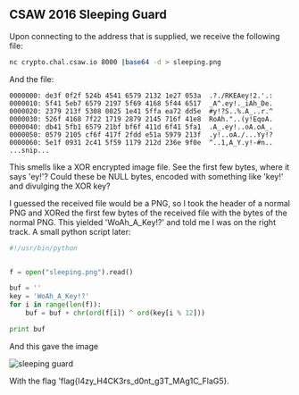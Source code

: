 CSAW 2016 Sleeping Guard
---

Upon connecting to the address that is supplied, we receive the following file:

```bash
nc crypto.chal.csaw.io 8000 |base64 -d > sleeping.png
```

And the file:

```
0000000: de3f 0f2f 524b 4541 6579 2132 1e27 053a  .?./RKEAey!2.'.:
0000010: 5f41 5eb7 6579 2197 5f69 4168 5f44 6517  _A^.ey!._iAh_De.
0000020: 2379 213f 5308 0025 1e41 5ffa ea72 dd5e  #y!?S..%.A_..r.^
0000030: 526f 4168 7f22 1719 2879 2145 716f 41e8  RoAh."..(y!EqoA.
0000040: db41 5fb1 6579 21bf bf6f 411d 6f41 5fa1  .A_.ey!..oA.oA_.
0000050: 0579 2105 cf6f 417f 2fdd e51a 5979 213f  .y!..oA./...Yy!?
0000060: 5e1f 0931 2c41 5f59 1179 212d 236e 9f0e  ^..1,A_Y.y!-#n..
...snip...
```

This smells like a XOR encrypted image file. See the first few bytes, where it says 'ey!'? Could these be NULL bytes, encoded with something like 'key!' and divulging the XOR key? 

I guessed the received file would be a PNG, so I took the header of a normal PNG and XORed the first few bytes of the received file with the bytes of the normal PNG. This yielded 'WoAh_A_Key!?' and told me I was on the right track. A small python script later:


```python
#!/usr/bin/python


f = open("sleeping.png").read()

buf = ''
key = 'WoAh_A_Key!?'
for i in range(len(f)):
	buf = buf + chr(ord(f[i]) ^ ord(key[i % 12]))

print buf
```

And this gave the image

![sleeping guard](/images/2016/csaw/sleeping-guard/sleep.png)

With the flag 'flag{l4zy_H4CK3rs_d0nt_g3T_MAg1C_FlaG5}.

